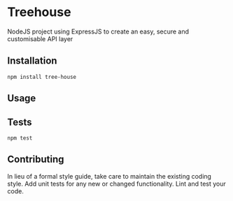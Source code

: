 Treehouse
=========

NodeJS project using ExpressJS to create an easy, secure and customisable API layer

## Installation

  `npm install tree-house`

## Usage


## Tests

  `npm test`

## Contributing

In lieu of a formal style guide, take care to maintain the existing coding style. Add unit tests for any new or changed functionality. Lint and test your code.